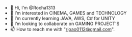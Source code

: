 - 👋 Hi, I’m @Rocha1313
- 👀 I’m interested in CINEMA, GAMES and TECHNOLOGY
- 🌱 I’m currently learning JAVA, AWS, C# for UNITY
- 💞️ I’m looking to collaborate on GAMING PROJECT'S
- 📫 How to reach me with "rjoao0112@gmail.com".

<!---
RochaProgrammer/RochaProgrammer is a ✨ special ✨ repository because its `README.md` (this file) appears on your GitHub profile.
You can click the Preview link to take a look at your changes.
--->
